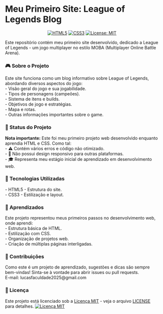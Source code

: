 <h1>Meu Primeiro Site: League of Legends Blog</h1>

<div align="center">

[![HTML5](https://img.shields.io/badge/HTML5-E34F26?style=for-the-badge&logo=html5&logoColor=white)](https://developer.mozilla.org/docs/Web/HTML)
[![CSS3](https://img.shields.io/badge/CSS3-1572B6?style=for-the-badge&logo=css3&logoColor=white)](https://developer.mozilla.org/docs/Web/CSS)
[![License: MIT](https://img.shields.io/badge/License-MIT-yellow.svg)](https://opensource.org/licenses/MIT)

</div>

<p>Este repositório contém meu primeiro site desenvolvido, dedicado a League of Legends - um jogo multiplayer no estilo MOBA (Multiplayer Online Battle Arena).</p>

<h3>🎮 Sobre o Projeto</h3>
<p>Este site funciona como um blog informativo sobre League of Legends, abordando diversos aspectos do jogo:<br>
      - Visão geral do jogo e sua jogabilidade.<br>
      - Tipos de personagens (campeões).<br>
      - Sistema de itens e builds.<br>
      - Objetivos de jogo e estratégias.<br>
      - Mapa e rotas.<br>
      - Outras informações importantes sobre o game.</p>

<h3>📱 Status do Projeto</h3>
<p><strong>Nota importante:</strong> Este foi meu primeiro projeto web desenvolvido enquanto aprendia HTML e CSS. Como tal:<br>
      - ⚠️ Contém vários erros e código não otimizado.<br>
      - 📱 Não possui design responsivo para outras plataformas.<br>
      - 🎓 Representa meu estágio inicial de aprendizado em desenvolvimento web.</p>

<h3>🚀 Tecnologias Utilizadas</h3>
<p>      - HTML5 - Estrutura do site.<br>
      - CSS3 - Estilização e layout.</p>

<h3>📝 Aprendizados</h3>
<p>Este projeto representou meus primeiros passos no desenvolvimento web, onde aprendi:<br>
      - Estrutura básica de HTML.<br>
      - Estilização com CSS.<br>
      - Organização de projetos web.<br>
      - Criação de múltiplas páginas interligadas.</p>

<h3>🤝 Contribuições</h3>
<p>Como este é um projeto de aprendizado, sugestões e dicas são sempre bem-vindas! Sinta-se à vontade para abrir 
      issues ou pull requests.<br>      E-mail: lucasfaculdade2025@gmail.com</p>

<h3>📄 Licença</h3>
<p>Este projeto está licenciado sob a 
<a href="LICENSE" target="_blank">Licença MIT</a> - 
veja o arquivo <a href="LICENSE" target="_blank">LICENSE</a> para detalhes.

<a href="https://opensource.org/licenses/MIT" target="_blank">
  <img src="https://img.shields.io/badge/License-MIT-yellow.svg" alt="Licença MIT">
</a></p>

